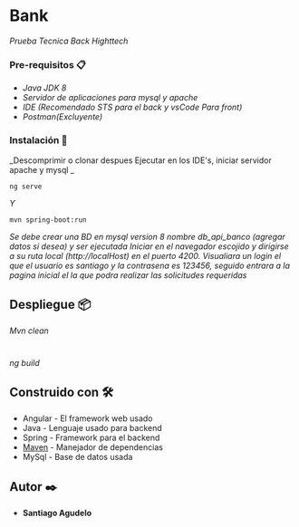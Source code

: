 # Bank

_Prueba Tecnica Back Highttech_

### Pre-requisitos 📋

* _Java JDK 8_
* _Servidor de aplicaciones para mysql y apache_
* _IDE (Recomendado STS para el back y vsCode Para front)_
* _Postman(Excluyente)_

### Instalación 🔧

_Descomprimir o clonar despues Ejecutar en los IDE's, iniciar servidor apache y mysql _
```
ng serve
```
_Y_
```
mvn spring-boot:run 
```
_Se debe crear una BD en mysql version 8 nombre db_api_banco (agregar datos si desea) y ser ejecutada_
_Iniciar en el navegador escojido y dirigirse a su ruta local (http://localHost) en el puerto 4200. Visualiara un login el que el usuario es santiago y la contrasena es 123456, seguido entrara a la pagina inicial el la que podra realizar las solicitudes requeridas_

## Despliegue 📦

_Mvn clean_
# 
_ng build_

## Construido con 🛠️

* Angular - El framework web usado
* Java - Lenguaje usado para backend
* Spring - Framework para el backend
* [Maven](https://maven.apache.org/) - Manejador de dependencias
* MySql - Base de datos usada


## Autor ✒️


* **Santiago Agudelo** 


